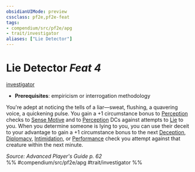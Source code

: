 ```yaml
---
obsidianUIMode: preview
cssclass: pf2e,pf2e-feat
tags:
- compendium/src/pf2e/apg
- trait/investigator
aliases: ["Lie Detector"]
---
```

# Lie Detector  *Feat 4*  
[investigator](../../rules/traits/investigator-apg.md)  

- **Prerequisites**: empiricism or interrogation methodology

You're adept at noticing the tells of a liar—sweat, flushing, a quavering voice, a quickening pulse. You gain a +1 circumstance bonus to [Perception](../skills.md#Perception) checks to [Sense Motive](../../rules/actions/sense-motive.md) and to [Perception](../skills.md#Perception) DCs against attempts to [Lie](../../rules/actions/lie.md) to you. When you determine someone is lying to you, you can use their deceit to your advantage to gain a +1 circumstance bonus to the next [Deception](../skills.md#Deception), [Diplomacy](../skills.md#Diplomacy), [Intimidation](../skills.md#Intimidation), or [Performance](../skills.md#Performance) check you attempt against that creature within the next minute.

*Source: Advanced Player's Guide p. 62*  
%% #compendium/src/pf2e/apg #trait/investigator %%